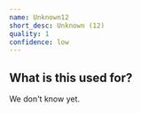 ```yaml
---
name: Unknown12
short_desc: Unknown (12)
quality: 1
confidence: low
---
```


## What is this used for?

We don't know yet.
